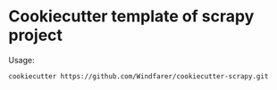 # Cookiecutter template of scrapy project

Usage:
```bash
cookiecutter https://github.com/Windfarer/cookiecutter-scrapy.git
```